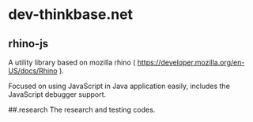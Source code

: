 dev-thinkbase.net
=================

## rhino-js
A utility library based on mozilla rhino ( https://developer.mozilla.org/en-US/docs/Rhino ).

Focused on using JavaScript in Java application easily, includes the JavaScript debugger support.

##.research
The research and testing codes.
